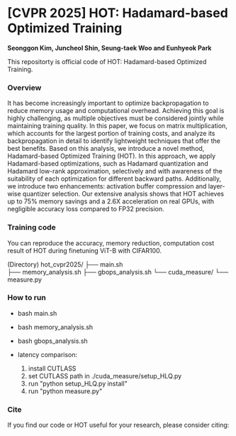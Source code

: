 # \[CVPR 2025\] HOT: Hadamard-based Optimized Training

**Seonggon Kim, Juncheol Shin, Seung-taek Woo and Eunhyeok Park**

This repositorty is official code of HOT: Hadamard-based Optimized Training.


### Overview
It has become increasingly important to optimize backpropagation to reduce memory usage and computational overhead. Achieving this goal is highly challenging, as multiple objectives must be considered jointly while maintaining training quality. In this paper, we focus on matrix multiplication, which accounts for the largest portion of training costs, and analyze its backpropagation in detail to identify lightweight techniques that offer the best benefits. Based on this analysis, we introduce a novel method, Hadamard-based Optimized Training (HOT). In this approach, we apply Hadamard-based optimizations, such as Hadamard quantization and Hadamard low-rank approximation, selectively and with awareness of the suitability of each optimization for different backward paths. Additionally, we introduce two enhancements: activation buffer compression and layer-wise quantizer selection. Our extensive analysis shows that HOT achieves up to 75% memory savings and a 2.6X acceleration on real GPUs, with negligible accuracy loss compared to FP32 precision.


### Training code
You can reproduce the accuracy, memory reduction, computation cost result of HOT during finetuning ViT-B with CIFAR100.

(Directory)
hot_cvpr2025/
├── main.sh              
├── memory_analysis.sh
├── gbops_analysis.sh
└── cuda_measure/
    └── measure.py

### How to run

- bash main.sh
- bash memory_analysis.sh
- bash gbops_analysis.sh

- latency comparison: 
    1. install CUTLASS
    2. set CUTLASS path in ./cuda_measure/setup_HLQ.py
    3. run "python setup_HLQ.py install"
    4. run "python measure.py"


### Cite
If you find our code or HOT useful for your research, please consider citing:
